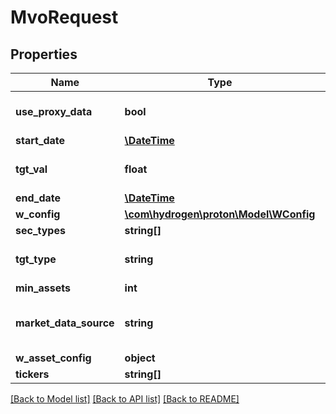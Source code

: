 # MvoRequest

## Properties
Name | Type | Description | Notes
------------ | ------------- | ------------- | -------------
**use_proxy_data** | **bool** |  | [optional] [default to false]
**start_date** | [**\DateTime**](\DateTime.md) |  | [optional] 
**tgt_val** | **float** |  | [optional] [default to 0.0]
**end_date** | [**\DateTime**](\DateTime.md) |  | [optional] 
**w_config** | [**\com\hydrogen\proton\Model\WConfig**](WConfig.md) |  | 
**sec_types** | **string[]** |  | 
**tgt_type** | **string** |  | [optional] [default to 'null']
**min_assets** | **int** |  | 
**market_data_source** | **string** |  | [optional] [default to 'nucleus']
**w_asset_config** | **object** |  | [optional] 
**tickers** | **string[]** |  | 

[[Back to Model list]](../README.md#documentation-for-models) [[Back to API list]](../README.md#documentation-for-api-endpoints) [[Back to README]](../README.md)



